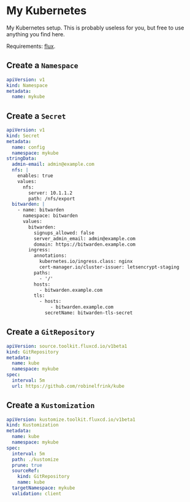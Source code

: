 # My Kubernetes

My Kubernetes setup. This is probably useless for you, but free to use
anything you find here.

Requirements: [flux](https://toolkit.fluxcd.io/).

## Create a `Namespace`

```yaml
apiVersion: v1
kind: Namespace
metadata:
  name: mykube
```

## Create a `Secret`

```yaml
apiVersion: v1
kind: Secret
metadata:
  name: config
  namespace: mykube
stringData:
  admin-email: admin@example.com
  nfs: |
    enables: true
    values:
      nfs:
        server: 10.1.1.2
        path: /nfs/export
  bitwarden: |
    - name: bitwarden
      namespace: bitwarden
      values:
        bitwarden:
          signups_allowed: false
          server_admin_email: admin@example.com
          domain: https://bitwarden.example.com
        ingress:
          annotations:
            kubernetes.io/ingress.class: nginx
            cert-manager.io/cluster-issuer: letsencrypt-staging
          paths:
            - '/'
          hosts:
            - bitwarden.example.com
          tls:
            - hosts:
                - bitwarden.example.com
              secretName: bitwarden-tls-secret
```

## Create a `GitRepository`

```yaml
apiVersion: source.toolkit.fluxcd.io/v1beta1
kind: GitRepository
metadata:
  name: kube
  namespace: mykube
spec:
  interval: 5m
  url: https://github.com/robinelfrink/kube
```

## Create a `Kustomization`

```yaml
apiVersion: kustomize.toolkit.fluxcd.io/v1beta1
kind: Kustomization
metadata:
  name: kube
  namespace: mykube
spec:
  interval: 5m
  path: ./kustomize
  prune: true
  sourceRef:
    kind: GitRepository
    name: kube
  targetNamespace: mykube
  validation: client
```
